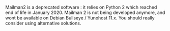 Mailman2 is a deprecated software : it relies on Python 2 which reached end of life in January 2020. Mailman 2 is not being developed anymore, and wont be available on Debian Bullseye / Yunohost 11.x. You should really consider using alternative solutions.
